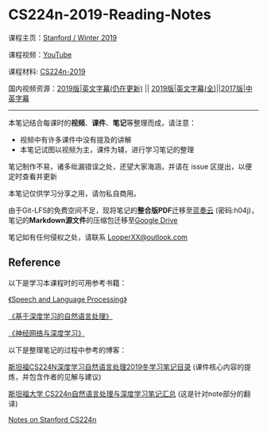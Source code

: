 # CS224n-2019-Reading-Notes

课程主页：[Stanford / Winter 2019](http://web.stanford.edu/class/cs224n/index.html)

课程视频：[YouTube](https://www.youtube.com/playlist?list=PLoROMvodv4rOhcuXMZkNm7j3fVwBBY42z)

课程材料: [CS224n-2019](https://github.com/LooperXX/CS224n-2019)

国内视频资源：[2019版|英文字幕(仍在更新)](https://www.bilibili.com/video/av46166627) || [2019版|英文字幕(全)](https://www.bilibili.com/video/av46065585/)||[2017版|中英字幕](https://www.bilibili.com/video/av413937586)

---

本笔记结合每课时的**视频**、**课件**、**笔记**等整理而成，请注意：

-   视频中有许多课件中没有提及的讲解
-   本笔记试图以视频为主，课件为辅，进行学习笔记的整理

笔记制作不易，诸多纰漏错误之处，还望大家海涵，并请在 issue 区提出，以便定时查看并更新

本笔记仅供学习分享之用，请勿私自商用。

由于Git-LFS的免费空间不足，现将笔记的**整合版PDF**迁移至[蓝奏云](https://wwp.lanzouo.com/iQ07Kx9tyqb) (密码:h04j)，笔记的**Markdown源文件**的压缩包迁移至[Google Drive](https://drive.google.com/file/d/1Yi7ubtu4DU3Hmp6SVZRqq5jj8D3KqxMN/view?usp=sharing)

笔记如有任何侵权之处，请联系 LooperXX@outlook.com 

## Reference

以下是学习本课程时的可用参考书籍：

[《Speech and Language Processing》](https://web.stanford.edu/~jurafsky/slp3/)

[《基于深度学习的自然语言处理》](<https://item.jd.com/12355569.html>) 

[《神经网络与深度学习》](<https://nndl.github.io/>)

以下是整理笔记的过程中参考的博客：

[斯坦福CS224N深度学习自然语言处理2019冬学习笔记目录](<https://zhuanlan.zhihu.com/p/59011576>) (课件核心内容的提炼，并包含作者的见解与建议)

[斯坦福大学 CS224n自然语言处理与深度学习笔记汇总](<https://zhuanlan.zhihu.com/p/31977759>) (这是针对note部分的翻译)

[Notes on Stanford CS224n](https://lintongmao.github.io/nlp_wv/)
